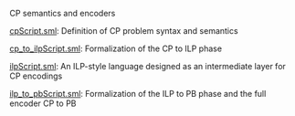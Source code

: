 CP semantics and encoders

[cpScript.sml](cpScript.sml):
Definition of CP problem syntax and semantics

[cp_to_ilpScript.sml](cp_to_ilpScript.sml):
Formalization of the CP to ILP phase

[ilpScript.sml](ilpScript.sml):
An ILP-style language designed as an intermediate layer for CP encodings

[ilp_to_pbScript.sml](ilp_to_pbScript.sml):
Formalization of the ILP to PB phase and the full encoder CP to PB
